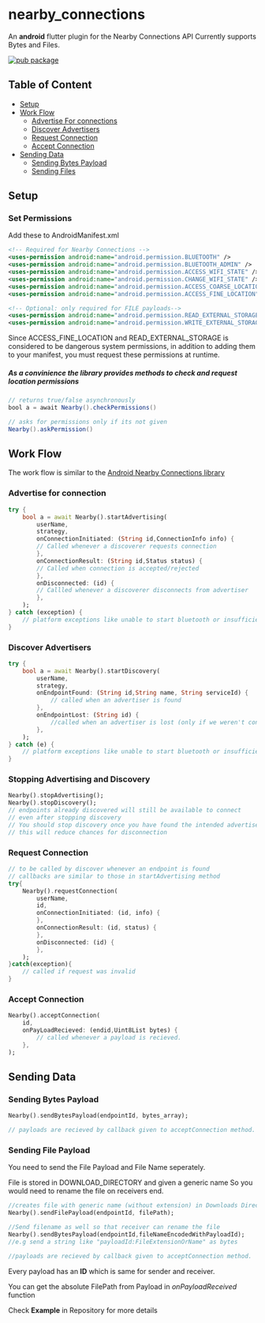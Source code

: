 # nearby_connections

An **android** flutter plugin for the Nearby Connections API
Currently supports Bytes and Files.

[![pub package](https://img.shields.io/pub/v/nearby_connections.svg)](https://pub.dartlang.org/packages/nearby_connections)

## Table of Content
* [Setup](#setup)
* [Work Flow](#work-flow)
    * [Advertise For connections](#advertise-for-connection)
    * [Discover Advertisers](#discover-advertisers)
    * [Request Connection](#request-connection)
    * [Accept Connection](#accept-connection)
* [Sending Data](#sending-data)
    * [Sending Bytes Payload](#sending-bytes-payload)
    * [Sending Files](#sending-file-payload)

## Setup

### Set Permissions
Add these to AndroidManifest.xml
```xml
<!-- Required for Nearby Connections -->
<uses-permission android:name="android.permission.BLUETOOTH" />
<uses-permission android:name="android.permission.BLUETOOTH_ADMIN" />
<uses-permission android:name="android.permission.ACCESS_WIFI_STATE" />
<uses-permission android:name="android.permission.CHANGE_WIFI_STATE" />
<uses-permission android:name="android.permission.ACCESS_COARSE_LOCATION" />
<uses-permission android:name="android.permission.ACCESS_FINE_LOCATION" />

<!-- Optional: only required for FILE payloads-->
<uses-permission android:name="android.permission.READ_EXTERNAL_STORAGE"/>
<uses-permission android:name="android.permission.WRITE_EXTERNAL_STORAGE"/>
```
Since ACCESS_FINE_LOCATION and READ_EXTERNAL_STORAGE is considered to be dangerous system permissions, in addition to adding them to your manifest, you must request these permissions at runtime.

##### As a convinience the library provides methods to check and request location permissions
```java
// returns true/false asynchronously 
bool a = await Nearby().checkPermissions()

// asks for permissions only if its not given
Nearby().askPermission()
```

## Work Flow

The work flow is similar to the [Android Nearby Connections library](https://developers.google.com/nearby/connections/overview)

### Advertise for connection
```dart
try {
    bool a = await Nearby().startAdvertising(
        userName,
        strategy,
        onConnectionInitiated: (String id,ConnectionInfo info) {
        // Called whenever a discoverer requests connection 
        },
        onConnectionResult: (String id,Status status) {
        // Called when connection is accepted/rejected
        },
        onDisconnected: (id) {
        // Callled whenever a discoverer disconnects from advertiser
        },
    );
} catch (exception) {
    // platform exceptions like unable to start bluetooth or insufficient permissions 
}
```
### Discover Advertisers
```dart
try {
    bool a = await Nearby().startDiscovery(
        userName,
        strategy,
        onEndpointFound: (String id,String name, String serviceId) {
            // called when an advertiser is found
        },
        onEndpointLost: (String id) {
            //called when an advertiser is lost (only if we weren't connected to it )
        },
    );
} catch (e) {
    // platform exceptions like unable to start bluetooth or insufficient permissions
}
```
### Stopping Advertising and Discovery
```dart
Nearby().stopAdvertising();
Nearby().stopDiscovery();
// endpoints already discovered will still be available to connect
// even after stopping discovery
// You should stop discovery once you have found the intended advertiser
// this will reduce chances for disconnection
```
### Request Connection
```dart
// to be called by discover whenever an endpoint is found
// callbacks are similar to those in startAdvertising method
try{ 
    Nearby().requestConnection(
        userName,
        id,
        onConnectionInitiated: (id, info) {
        },
        onConnectionResult: (id, status) {
        },
        onDisconnected: (id) {
        },
    );
}catch(exception){
    // called if request was invalid
}
```
### Accept Connection
```dart
Nearby().acceptConnection(
    id,
    onPayLoadRecieved: (endid,Uint8List bytes) {
        // called whenever a payload is recieved.
    },
);
```
## Sending Data
### Sending Bytes Payload

```dart
Nearby().sendBytesPayload(endpointId, bytes_array);

// payloads are recieved by callback given to acceptConnection method.
```
### Sending File Payload
You need to send the File Payload and File Name seperately.

File is stored in DOWNLOAD_DIRECTORY and given a generic name
So you would need to rename the file on receivers end.

```dart
//creates file with generic name (without extension) in Downloads Directory
Nearby().sendFilePayload(endpointId, filePath);

//Send filename as well so that receiver can rename the file
Nearby().sendBytesPayload(endpointId,fileNameEncodedWithPayloadId);
//e.g send a string like "payloadId:FileExtensionOrName" as bytes

//payloads are recieved by callback given to acceptConnection method.
```
Every payload has an **ID** which is same for sender and receiver.

You can get the absolute FilePath from Payload in *onPayloadReceived* function

Check **Example** in Repository for more details




